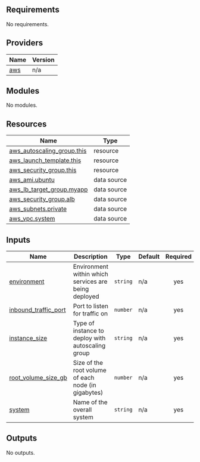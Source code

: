 <!-- BEGIN_TF_DOCS -->
## Requirements

No requirements.

## Providers

| Name | Version |
|------|---------|
| <a name="provider_aws"></a> [aws](#provider_aws) | n/a |

## Modules

No modules.

## Resources

| Name | Type |
|------|------|
| [aws_autoscaling_group.this](https://registry.terraform.io/providers/hashicorp/aws/latest/docs/resources/autoscaling_group) | resource |
| [aws_launch_template.this](https://registry.terraform.io/providers/hashicorp/aws/latest/docs/resources/launch_template) | resource |
| [aws_security_group.this](https://registry.terraform.io/providers/hashicorp/aws/latest/docs/resources/security_group) | resource |
| [aws_ami.ubuntu](https://registry.terraform.io/providers/hashicorp/aws/latest/docs/data-sources/ami) | data source |
| [aws_lb_target_group.myapp](https://registry.terraform.io/providers/hashicorp/aws/latest/docs/data-sources/lb_target_group) | data source |
| [aws_security_group.alb](https://registry.terraform.io/providers/hashicorp/aws/latest/docs/data-sources/security_group) | data source |
| [aws_subnets.private](https://registry.terraform.io/providers/hashicorp/aws/latest/docs/data-sources/subnets) | data source |
| [aws_vpc.system](https://registry.terraform.io/providers/hashicorp/aws/latest/docs/data-sources/vpc) | data source |

## Inputs

| Name | Description | Type | Default | Required |
|------|-------------|------|---------|:--------:|
| <a name="input_environment"></a> [environment](#input_environment) | Environment within which services are being deployed | `string` | n/a | yes |
| <a name="input_inbound_traffic_port"></a> [inbound_traffic_port](#input_inbound_traffic_port) | Port to listen for traffic on | `number` | n/a | yes |
| <a name="input_instance_size"></a> [instance_size](#input_instance_size) | Type of instance to deploy with autoscaling group | `string` | n/a | yes |
| <a name="input_root_volume_size_gb"></a> [root_volume_size_gb](#input_root_volume_size_gb) | Size of the root volume of each node (in gigabytes) | `number` | n/a | yes |
| <a name="input_system"></a> [system](#input_system) | Name of the overall system | `string` | n/a | yes |

## Outputs

No outputs.
<!-- END_TF_DOCS -->